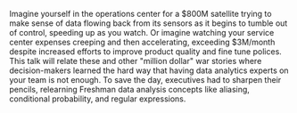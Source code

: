 
Imagine yourself in the operations center for a $800M satellite trying to make sense of data flowing back from its sensors as it begins to tumble out of control, speeding up as you watch. Or imagine watching your service center expenses creeping and then accelerating, exceeding $3M/month despite increased efforts to improve product quality and fine tune polices. This talk will relate these and other "million dollar" war stories where decision-makers learned the hard way that having data analytics experts on your team is not enough. To save the day, executives had to sharpen their pencils, relearning Freshman data analysis concepts like aliasing, conditional probability, and regular expressions.